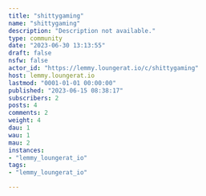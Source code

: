 ```yaml
---
title: "shittygaming" 
name: "shittygaming"
description: "Description not available."
type: community
date: "2023-06-30 13:13:55"
draft: false
nsfw: false
actor_id: "https://lemmy.loungerat.io/c/shittygaming"
host: lemmy.loungerat.io
lastmod: "0001-01-01 00:00:00"
published: "2023-06-15 08:38:17"
subscribers: 2
posts: 4
comments: 2
weight: 4
dau: 1
wau: 1
mau: 2
instances:
- "lemmy_loungerat_io"
tags: 
- "lemmy_loungerat_io"

---
```

